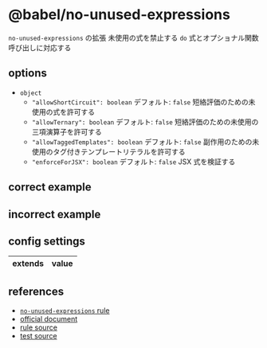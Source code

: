 # @babel/no-unused-expressions

`no-unused-expressions` の拡張
未使用の式を禁止する
`do` 式とオプショナル関数呼び出しに対応する

## options

- `object`
  - `"allowShortCircuit": boolean`
    デフォルト: `false`
    短絡評価のための未使用の式を許可する
  - `"allowTernary": boolean`
    デフォルト: `false`
    短絡評価のための未使用の三項演算子を許可する
  - `"allowTaggedTemplates": boolean`
    デフォルト: `false`
    副作用のための未使用のタグ付きテンプレートリテラルを許可する
  - `"enforceForJSX": boolean`
    デフォルト: `false`
    JSX 式を検証する

## correct example

## incorrect example

## config settings

| extends | value |
| ------- | ----- |

## references

- [`no-unused-expressions` rule](../../eslint/no-unused-expressions.md)
- [official document](https://github.com/babel/babel/tree/main/eslint/babel-eslint-plugin)
- [rule source](https://github.com/babel/babel/blob/main/eslint/babel-eslint-plugin/src/rules/no-unused-expressions.cjs)
- [test source](https://github.com/babel/babel/blob/main/eslint/babel-eslint-plugin/test/rules/no-unused-expressions.js)
